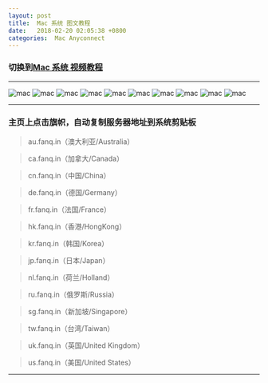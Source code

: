 ```yaml
---
layout: post
title:  Mac 系统 图文教程
date:   2018-02-20 02:05:38 +0800
categories:  Mac Anyconnect
---
```


### 切换到[Mac 系统 **视频教程**](/2018/02/mac/ "Mac")

****

![mac](/assets/images/mac/mac1.png "Mac")
![mac](/assets/images/mac/mac2.png "Mac")
![mac](/assets/images/mac/mac3.png "Mac")
![mac](/assets/images/mac/mac4.png "Mac")
![mac](/assets/images/mac/mac5.png "Mac")
![mac](/assets/images/mac/mac6.png "Mac")
![mac](/assets/images/mac/mac10.png "Mac")
![mac](/assets/images/mac/mac12.png "Mac")
![mac](/assets/images/mac/mac13.png "Mac")
![mac](/assets/images/mac/mac15.png "Mac")

****

### 主页上点击旗帜，自动复制服务器地址到系统剪贴板

>au.fanq.in（澳大利亚/Australia）

<!-- >br.fanq.in（巴西/Brazil）
 -->
>ca.fanq.in（加拿大/Canada）

>cn.fanq.in（中国/China）

>de.fanq.in（德国/Germany）

<!-- >es.fanq.in（西班牙/Spain）
 -->
>fr.fanq.in（法国/France）

>hk.fanq.in（香港/HongKong）

<!-- >il.fanq.in（以色列/Israel）
 -->
>kr.fanq.in（韩国/Korea）

<!-- >lu.fanq.in（卢森堡/Luxembourg）
 -->
>jp.fanq.in（日本/Japan）

>nl.fanq.in（荷兰/Holland）

<!-- >pl.fanq.in（波兰/Poland）
 -->
>ru.fanq.in（俄罗斯/Russia）

>sg.fanq.in（新加坡/Singapore）

<!-- >tu.fanq.in（土耳其/Turkey）
 -->
>tw.fanq.in（台湾/Taiwan）

>uk.fanq.in（英国/United Kingdom）

>us.fanq.in（美国/United States）

****
